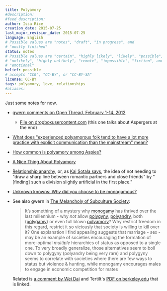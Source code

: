 ```yaml
---
title: Polyamory
#description: 
#feed_description: 
author: Issa Rice
creation_date: 2015-07-25
last_major_revision_date: 2015-07-25
language: English
# Possible values are "notes", "draft", "in progress", and
# "mostly finished"
status: notes
# Possible values are "certain", "highly likely", "likely", "possible",
# "unlikely", "highly unlikely", "remote", "impossible", "fiction", and
# "emotional"
belief: possible
# accepts "CC0", "CC-BY", or "CC-BY-SA"
license: CC-BY
tags: polyamory, love, relationships
#aliases: 
---
```


Just some notes for now.

- [gwern comments on Open Thread, February 1\-14, 2012](http://lesswrong.com/lw/9p9/open_thread_february_114_2012/5v6g)
    - [File on dropboxusercontent\.com](https://dl.dropboxusercontent.com/u/5317066/2012-gwern-polyamory.txt) (this one talks about Aspergers at the end)
- [What does "experienced polyamorous folk tend to have a lot more practice with explicit communication than the mainstream" mean?](https://www.quora.com/Polyamory/What-does-experienced-polyamorous-folk-tend-to-have-a-lot-more-practice-with-explicit-communication-than-the-mainstream-mean)
- [How common is polyamory among Aspies?](https://www.quora.com/How-common-is-polyamory-among-Aspies)
- [A Nice Thing About Polyamory](http://www.theferrett.com/ferrettworks/2015/01/a-nice-thing-about-polyamory/)
- [Relationship anarchy](!w), or, as [Kaj Sotala says](http://lesswrong.com/lw/2ee/unknown_knowns_why_did_you_choose_to_be_monogamous/27gd), the idea of not needing to "draw a sharp line between romantic partners and close friends" by "[finding] such a division slightly artificial in the first place."
- [Unknown knowns: Why did you choose to be monogamous?](http://lesswrong.com/lw/2ee/unknown_knowns_why_did_you_choose_to_be_monogamous/)
- See also gwern in [The Melancholy of Subculture Society](http://www.gwern.net/The%20Melancholy%20of%20Subculture%20Society#fn18):

    > It’s something of a mystery why
    > [monogamy](http://en.wikipedia.org/wiki/monogamy "Wikipedia: monogamy")
    > has thrived over the last millennium - why *not* allow
    > [polygyny](http://en.wikipedia.org/wiki/polygyny "Wikipedia: polygyny"),
    > [polyandry](http://en.wikipedia.org/wiki/polyandry "Wikipedia: polyandry"),
    > both
    > ([polygamy](http://en.wikipedia.org/wiki/polygamy "Wikipedia: polygamy"))
    > or even full blown
    > [polyamory](http://en.wikipedia.org/wiki/polyamory "Wikipedia: polyamory")?
    > Why restrict freedom in this regard, restrict it so viciously that
    > society is willing to kill over it? One explanation I find appealing
    > suggests that marriage - sex - may be an example of societies
    > encouraging the formation of more-optimal *multiple* hierarchies of
    > status as opposed to a single one. To very broadly generalize, those
    > alternatives seem to boil down to polygyny (polyandry being very rare)
    > and polygyny seems to correlate with societies where there are few ways
    > to status but violence & hunting, while monogamy encourages males to
    > engage in economic competition for mates

    Related is [a comment by Wei Dai](http://lesswrong.com/lw/2ee/unknown_knowns_why_did_you_choose_to_be_monogamous/27d4) and Tertilt's [PDF on berkeley\.edu](http://eml.berkeley.edu/~webfac/bardhan/e271_f05/tertilt.pdf) that is linked.
